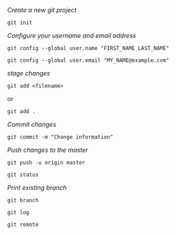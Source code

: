 

*Create a new git project*

`git init`

*Configure your username and email address*

`git config --global user.name "FIRST_NAME LAST_NAME"`

`git config --global user.email "MY_NAME@example.com"`

*stage changes*

`git add <filename>`

or

`git add .`


*Commit changes*

`git commit -m "Change information"`

*Push changes to the master*

`git push -u origin master`

`git status`

*Print existing branch*

`git branch`



`git log`

`git remote`
